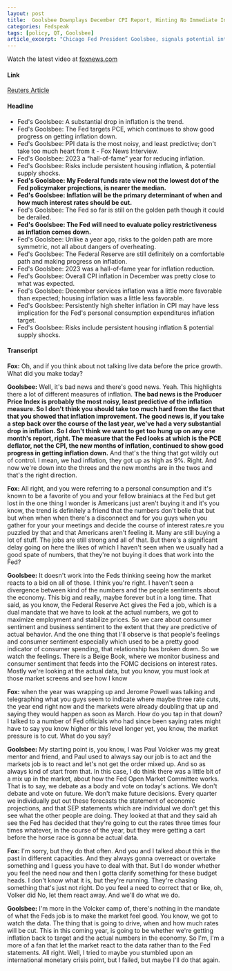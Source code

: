 ```yaml
---
layout: post
title:  Goolsbee Downplays December CPI Report, Hinting No Immediate Intention to Halt Runoff
categories: Fedspeak
tags: [policy, QT, Goolsbee]
article_excerpt: "Chicago Fed President Goolsbee, signals potential interest rate cuts in 2024, depending on the continued decline in inflation. He downplayed today's CPI report, citing 'I don't think we want to get too hung up on any one month's report' and pointed to Fed's target PCE, which 'continued to show good progress'. He reiterated his stance, noting, 'I wasn't the lowest (on the dot plot), I was closer to the median,' indicating a moderate position on future rate adjustments. Regarding the Federal Reserve's balance sheet, Goolsbee supports the ongoing strategy of gradual reduction, hinting no immediate intention to halt the runoff."
---
```

<script type="text/javascript" src="https://video.foxnews.com/v/embed.js?id=6344779909112&w=466&h=263"></script><noscript>Watch the latest video at <a href="https://www.foxnews.com">foxnews.com</a></noscript>

#### Link
[Reuters Article](https://www.reuters.com/markets/us/goolsbee-sees-progress-inflation-says-his-rate-cut-forecast-near-fed-median-2024-01-11/)

#### Headline
- Fed's Goolsbee: A substantial drop in inflation is the trend.
- Fed's Goolsbee: The Fed targets PCE, which continues to show good progress on getting inflation down.
- Fed's Goolsbee: PPI data is the most noisy, and least predictive; don't take too much heart from it - Fox News Interview.
- Fed's Goolsbee: 2023 a “hall-of-fame” year for reducing inflation.
- Fed's Goolsbee: Risks include persistent housing inflation, & potential supply shocks.
- **Fed's Goolsbee: My Federal funds rate view not the lowest dot of the Fed policymaker projections, is nearer the median.**
- **Fed's Goolsbee: Inflation will be the primary determinant of when and how much interest rates should be cut.**
- Fed's Goolsbee: The Fed so far is still on the golden path though it could be derailed.
- **Fed's Goolsbee: The Fed will need to evaluate policy restrictiveness as inflation comes down.**
- Fed's Goolsbee: Unlike a year ago, risks to the golden path are more symmetric, not all about dangers of overheating.
- Fed's Goolsbee: The Federal Reserve are still definitely on a comfortable path and making progress on inflation.
- Fed's Goolsbee: 2023 was a hall-of-fame year for inflation reduction.
- Fed's Goolsbee: Overall CPI inflation in December was pretty close to what was expected.
- Fed's Goolsbee: December services inflation was a little more favorable than expected; housing inflation was a little less favorable.
- Fed's Goolsbee: Persistently high shelter inflation in CPI may have less implication for the Fed's personal consumption expenditures inflation target.
- Fed's Goolsbee: Risks include persistent housing inflation & potential supply shocks.

#### Transcript
**Fox:** Oh, and if you think about not talking live data before the price growth. What did you make today? 

**Goolsbee:** Well, it's bad news and there's good news. Yeah. This highlights there a lot of different measures of inflation. **The bad news is the Producer Price Index is probably the most noisy, least predictive of the inflation measure. So I don't think you should take too much hard from the fact that that you showed that inflation improvement. The good news is, if you take a step back over the course of the last year, we've had a very substantial drop in inflation. So I don't think we want to get too hung up on any one month's report, right. The measure that the Fed looks at which is the PCE deflator, not the CPI, the new months of inflation, continued to show good progress in getting inflation down.** And that's the thing that got wildly out of control. I mean, we had inflation, they got up as high as 9%. Right. And now we're down into the threes and the new months are in the twos and that's the right direction. 

**Fox:** All right, and you were referring to a personal consumption and it's known to be a favorite of you and your fellow brainiacs at the Fed but get lost in the one thing I wonder is Americans just aren't buying it and it's you know, the trend is definitely a friend that the numbers don't belie that but but when when when there's a disconnect and for you guys when you gather for your your meetings and decide the course of interest rates.re you puzzled by that and that Americans aren't feeling it. Many are still buying a lot of stuff. The jobs are still strong and all of that. But there's a significant delay going on here the likes of which I haven't seen when we usually had a good spate of numbers, that they're not buying it does that work into the Fed? 

**Goolsbee:** It doesn't work into the Feds thinking seeing how the market reacts to a bid on all of those. I think you're right. I haven't seen a divergence between kind of the numbers and the people sentiments about the economy. This big and really, maybe forever but in a long time. That said, as you know, the Federal Reserve Act gives the Fed a job, which is a dual mandate that we have to look at the actual numbers, we got to maximize employment and stabilize prices. So we care about consumer sentiment and business sentiment to the extent that they are predictive of actual behavior. And the one thing that I'll observe is that people's feelings and consumer sentiment especially which used to be a pretty good indicator of consumer spending, that relationship has broken down. So we watch the feelings. There is a Beige Book, where we monitor business and consumer sentiment that feeds into the FOMC decisions on interest rates. Mostly we're looking at the actual data, but you know, you must look at those market screens and see how I know 

**Fox:** when the year was wrapping up and Jerome Powell was talking and telegraphing what you guys seem to indicate where maybe three rate cuts, the year end right now and the markets were already doubling that up and saying they would happen as soon as March. How do you tap in that down? I talked to a number of Fed officials who had since been saying rates might have to say you know higher or this level longer yet, you know, the market pressure is to cut. What do you say?

**Goolsbee:** My starting point is, you know, I was Paul Volcker was my great mentor and friend, and Paul used to always say our job is to act and the markets job is to react and let's not get the order mixed up. And so as always kind of start from that. In this case, I do think there was a little bit of a mix up in the market, about how the Fed Open Market Committee works. That is to say, we debate as a body and vote on today's actions. We don't debate and vote on future. We don't make future decisions. Every quarter we individually put out these forecasts the statement of economic projections, and that SEP statements which are individual we don't get this see what the other people are doing. They looked at that and they said ah see the Fed has decided that they're going to cut the rates three times four times whatever, in the course of the year, but they were getting a cart before the horse race is gonna be actual data. 

**Fox:** I'm sorry, but they do that often. And you and I talked about this in the past in different capacities. And they always gonna overreact or overtake something and I guess you have to deal with that. But I do wonder whether you feel the need now and then I gotta clarify something for these budget heads. I don't know what it is, but they're running. They're chasing something that's just not right. Do you feel a need to correct that or like, oh, Volker did No, let them react away. And we'll do what we do. 

**Goolsbee:** I'm more in the Volcker camp of, there's nothing in the mandate of what the Feds job is to make the market feel good. You know, we got to watch the data. The thing that is going to drive, when and how much rates will be cut. This in this coming year, is going to be whether we're getting inflation back to target and the actual numbers in the economy. So I'm, I'm a more of a fan that let the market react to the data rather than to the Fed statements. All right. Well, I tried to maybe you stumbled upon an international monetary crisis point, but I failed, but maybe I'll do that again.


